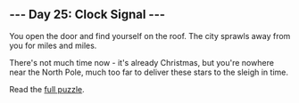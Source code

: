 ## --- Day 25: Clock Signal ---
You open the door and find yourself on the roof. The city sprawls away from you for miles and miles.

There's not much time now - it's already Christmas, but you're nowhere near the North Pole, much too far to deliver these stars to the sleigh in time.

Read the [full puzzle](https://adventofcode.com/2016/day/25).